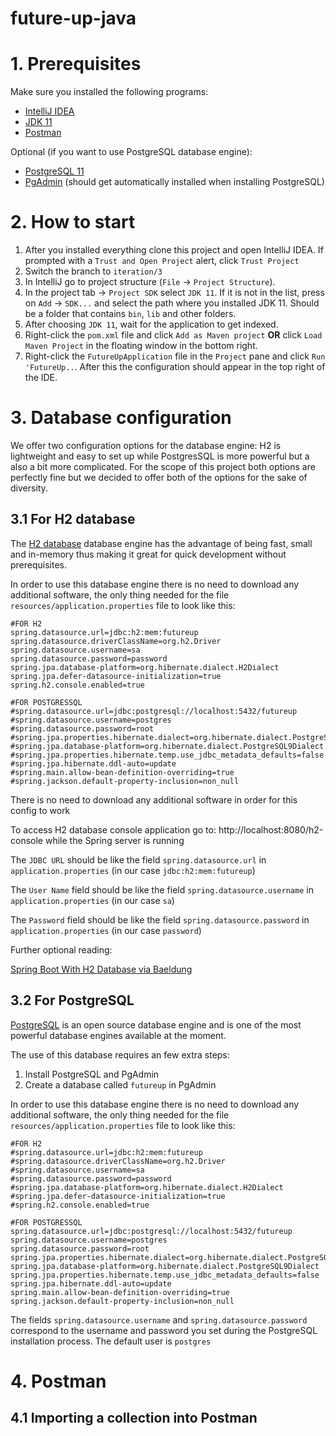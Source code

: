 # future-up-java

# 1. Prerequisites
Make sure you installed the following programs:

- [IntelliJ IDEA](https://www.jetbrains.com/idea/download/)
- [JDK 11 ](https://adoptium.net/?variant=openjdk11&jvmVariant=hotspot)
- [Postman](https://www.postman.com/downloads/)

Optional (if you want to use PostgreSQL database engine):
- [PostgreSQL 11](https://www.postgresql.org/download/) 
- [PgAdmin](https://www.pgadmin.org/) (should get automatically installed when installing PostgreSQL)

# 2. How to start

1. After you installed everything clone this project and open IntelliJ IDEA. If prompted with a `Trust and Open Project` alert, click `Trust Project`
2. Switch the branch to `iteration/3`
3. In IntelliJ go to project structure (`File` -> `Project Structure`).
4. In the project tab -> `Project SDK` select `JDK 11`. If it is not in the list, press on `Add` -> `SDK...` and select the path where you installed JDK 11. Should be a folder that contains `bin`, `lib` and other folders.
5. After choosing `JDK 11`, wait for the application to get indexed.
6. Right-click the `pom.xml` file and click `Add as Maven project` **OR** click `Load Maven Project` in the floating window in the bottom right.
7. Right-click the `FutureUpApplication` file in the `Project` pane and click `Run 'FutureUp..`. After this the configuration should appear in the top right of the IDE.


# 3. Database configuration

We offer two configuration options for the database engine: H2 is lightweight and easy to set up while PostgresSQL is more powerful but a also a bit more complicated. For the scope of this project both options are perfectly fine but we decided to offer both of the options for the sake of diversity.

## 3.1 For H2 database

The [H2 database](https://www.h2database.com/html/main.html) database engine has the advantage of being fast, small and in-memory thus making it great for quick development without prerequisites.

In order to use this database engine there is no need to download any additional software, the only thing needed for the file `resources/application.properties` file to look like this:

    #FOR H2
    spring.datasource.url=jdbc:h2:mem:futureup
    spring.datasource.driverClassName=org.h2.Driver
    spring.datasource.username=sa
    spring.datasource.password=password
    spring.jpa.database-platform=org.hibernate.dialect.H2Dialect
    spring.jpa.defer-datasource-initialization=true
    spring.h2.console.enabled=true
    
    #FOR POSTGRESSQL
    #spring.datasource.url=jdbc:postgresql://localhost:5432/futureup
    #spring.datasource.username=postgres
    #spring.datasource.password=root
    #spring.jpa.properties.hibernate.dialect=org.hibernate.dialect.PostgreSQLDialect
    #spring.jpa.database-platform=org.hibernate.dialect.PostgreSQL9Dialect
    #spring.jpa.properties.hibernate.temp.use_jdbc_metadata_defaults=false
    #spring.jpa.hibernate.ddl-auto=update
    #spring.main.allow-bean-definition-overriding=true
    #spring.jackson.default-property-inclusion=non_null


There is no need to download any additional software in order for this config to work

To access H2 database console application go to: http://localhost:8080/h2-console while the Spring server is running

The `JDBC URL` should be like the field `spring.datasource.url` in `application.properties` (in our case `jdbc:h2:mem:futureup`)

The `User Name` field should be like the field `spring.datasource.username` in `application.properties` (in our case `sa`)

The `Password` field should be like the field `spring.datasource.password` in `application.properties` (in our case `password`)

Further optional reading:

[Spring Boot With H2 Database via Baeldung](https://www.baeldung.com/spring-boot-h2-database)

## 3.2 For PostgreSQL

[PostgreSQL](https://www.postgresql.org/) is an open source database engine and is one of the most powerful database engines available at the moment.

The use of this database requires an few extra steps:
1. Install PostgreSQL and PgAdmin
2. Create a database called `futureup` in PgAdmin

In order to use this database engine there is no need to download any additional software, the only thing needed for the file `resources/application.properties` file to look like this:

    #FOR H2
    #spring.datasource.url=jdbc:h2:mem:futureup
    #spring.datasource.driverClassName=org.h2.Driver
    #spring.datasource.username=sa
    #spring.datasource.password=password
    #spring.jpa.database-platform=org.hibernate.dialect.H2Dialect
    #spring.jpa.defer-datasource-initialization=true
    #spring.h2.console.enabled=true
    
    #FOR POSTGRESSQL
    spring.datasource.url=jdbc:postgresql://localhost:5432/futureup
    spring.datasource.username=postgres
    spring.datasource.password=root
    spring.jpa.properties.hibernate.dialect=org.hibernate.dialect.PostgreSQLDialect
    spring.jpa.database-platform=org.hibernate.dialect.PostgreSQL9Dialect
    spring.jpa.properties.hibernate.temp.use_jdbc_metadata_defaults=false
    spring.jpa.hibernate.ddl-auto=update
    spring.main.allow-bean-definition-overriding=true
    spring.jackson.default-property-inclusion=non_null

The fields `spring.datasource.username` and  `spring.datasource.password` correspond to the username and password you set during the PostgreSQL installation process. The default user is `postgres`

# 4. Postman

## 4.1 Importing a collection into Postman
